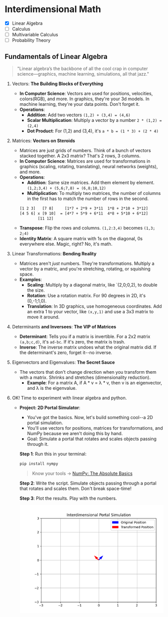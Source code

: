 # Interdimensional Math 

- [x] Linear Algebra
- [ ] Calculus
- [ ] Multivariable Calculus
- [ ] Probability Theory

## Fundamentals of Linear Algebra

> "Linear algebra’s the backbone of all the cool crap in computer science—graphics, machine learning, simulations, all that jazz."

1. Vectors: **The Building Blocks of Everything**
    - **In Computer Science**: Vectors are used for positions, velocities, colors(RGB), and more. In graphics, they're your 3d models. In machine learning, they're your data points. Don't forget it.
    - **Operations**:
        - **Addition**: Add two vectors `(1,2) + (3,4) = (4,6)`
        - **Scalar Multiplication**: Multiply a vector by a number `2 * (1,2) = (2,4)`
        - **Dot Product**: For (1,2) and (3,4), it's `a * b = (1 * 3) + (2 * 4)`


2. Matrices: **Vectors on Steroids**
    - Matrices are just grids of numbers. Think of a bunch of vectors stacked together. A 2x3 matrix? That's 2 rows, 3 columns.
    - **In Computer Science**: Matrices are used for transformations in graphics (scaling, rotating, translating), neural networks (weights), and more.
    - **Operations**:
        - **Addition**: Same size matrices. Add them element by element. `(1,2;3,4) + (5,6;7,8) = (6,8;10,12)`
        - **Multiplication**: To multiply two matrices, the number of columns in the first has to match the number of rows in the second. 
        ```
        [1 2 3]   [7 8]     [1*7 + 2*9 + 3*11  1*8 + 2*10 + 3*12]
        [4 5 6] x [9 10]  = [4*7 + 5*9 + 6*11  4*8 + 5*10 + 6*12]
                [11 12]
        ```
    - **Transpose**: Flip the rows and columns. `(1,2:3,4)` becomes `(1,3; 2;4)`
    - **Identity Matrix**: A square matrix with 1s on the diagonal, 0s everywhere else. Magic, right? No, it's math.


3. Linear Transformations: **Bending Reality**
    - Matrices aren't *just* numbers. They're transformations. Multiply a vector by a matric, and you're stretching, rotating, or squishing space.
    - **Examples**:
        - **Scaling**: Multiply by a diagonal matrix, like `(2,0;0,2), to double the size.
        - **Rotation**: Use a rotation matrix. For 90 degrees in 2D, it's (0,-1;1,0).
        - **Translation**: In 3D graphics, use homogeneous coordinates. Add an extra 1 to your vector, like `(x,y,1)` and use a 3x3 matrix to move it around.


4. Determinants **and Inversees**: **The VIP of Matrices**
    - **Determinant**: Tells you if a matrix is invertible. For a 2x2 matrix `(a,b;c,d)`, it's `ad-bc`. If it's zero, the matrix is trash.
    - **Inverse**: The inverse matrix undoes what the original matrix did. If the determinant's zero, forget it--no inverse.

5. Eigenvectors and Eigenvalues: **The Secret Sauce**
    - The vectors that don't change direction when you transform them with a matrix. Shrinks and stretches (dimensionality reduction).
        - **Example**: For a matrix A, if A * v = λ * v, then v is an eigenvector, and λ is the eigenvalue. 

6. OK! Time to experiment with linear algebra and python. 
    - **Project: 2D Portal Simulator**:
        - You've got the basics. Now, let's build something cool--a 2D portal simulation. 
        - You'll use vectors for positions, matrices for transformations, and NumPy because we aren't doing this by hand. 
        - Goal: Simulate a portal that rotates and scales objects passing through it.

        **Step 1**: Run this in your terminal:
        ```bash
        pip install nympy
        ```

        > Know your tools &#8594; [NumPy: The Absolute Basics](https://numpy.org/doc/2.2/user/absolute_beginners.html)

        **Step 2**: Write the script. Simulate objects passing through a portal that rotates and scales them. Don't break space-time!

        **Step 3**: Plot the results. Play with the numbers. 
        
        ![plot](ips-plot.png)